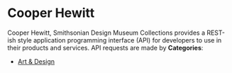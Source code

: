 # Cooper Hewitt


Cooper Hewitt, Smithsonian Design Museum Collections provides a REST-ish style application programming interface (API) for developers to use in their products and services. API requests are made by
**Categories**:

- [Art & Design](https://github/awesome-apis/awesome-apis#art-and-design)



